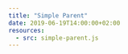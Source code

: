 ```yaml
---
title: "Simple Parent"
date: 2019-06-19T14:00:00+02:00
resources:
  - src: simple-parent.js
---
```

